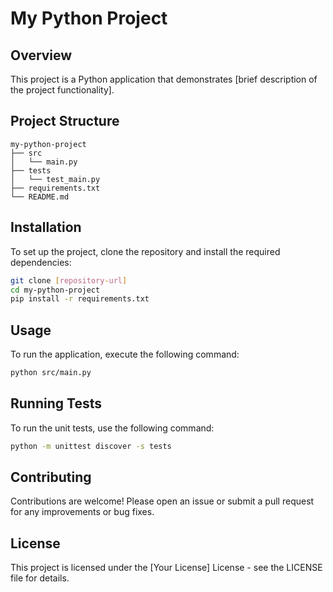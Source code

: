 # My Python Project

## Overview
This project is a Python application that demonstrates [brief description of the project functionality]. 

## Project Structure
```
my-python-project
├── src
│   └── main.py
├── tests
│   └── test_main.py
├── requirements.txt
└── README.md
```

## Installation
To set up the project, clone the repository and install the required dependencies:

```bash
git clone [repository-url]
cd my-python-project
pip install -r requirements.txt
```

## Usage
To run the application, execute the following command:

```bash
python src/main.py
```

## Running Tests
To run the unit tests, use the following command:

```bash
python -m unittest discover -s tests
```

## Contributing
Contributions are welcome! Please open an issue or submit a pull request for any improvements or bug fixes.

## License
This project is licensed under the [Your License] License - see the LICENSE file for details.